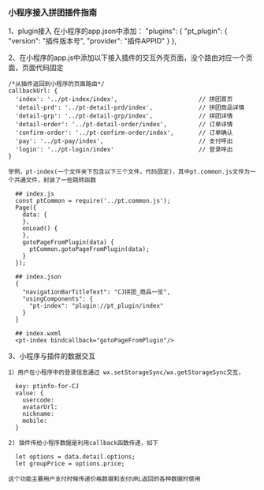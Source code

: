 ### 小程序接入拼团插件指南

  1、plugin接入
    在小程序的app.json中添加：
    "plugins": {
      "pt_plugin": {
        "version": "插件版本号",
        "provider": "插件APPID"
      }
    },

  2、在小程序的app.js中添加以下接入插件的交互外壳页面，没个路由对应一个页面，页面代码固定
    
    /*从插件返回到小程序的页面路由*/
    callbackUrl: {
      'index': '../pt-index/index',                       // 拼团首页
      'detail-prd': '../pt-detail-prd/index',             // 拼团商品详情
      'detail-grp': '../pt-detail-grp/index',             // 拼团详情
      'detail-order': '../pt-detail-order/index',         // 订单详情
      'confirm-order': '../pt-confirm-order/index',       // 订单确认
      'pay': '../pt-pay/index',                           // 支付呼出
      'login': '../pt-login/index'                        // 登录呼出
    }

    举例，pt-index(一个文件夹下包含以下三个文件，代码固定)，其中pt.common.js文件为一个共通文件，封装了一些跳转函数

      ## index.js
      const ptCommon = require('../pt.common.js');
      Page({
        data: {
        },
        onLoad() {
        },
        gotoPageFromPlugin(data) {
          ptCommon.gotoPageFromPlugin(data);
        }
      });

      ## index.json
      {
        "navigationBarTitleText": "CJ拼团_商品一览",
        "usingComponents": {
          "pt-index": "plugin://pt_plugin/index"
        }
      }

      ## index.wxml
      <pt-index bindcallback="gotoPageFromPlugin"/>

  3、小程序与插件的数据交互

    1）用户在小程序中的登录信息通过 wx.setStorageSync/wx.getStorageSync交互，

      key: ptinfo-for-CJ
      value: {
        usercode:
        avatarUrl:
        nickname:
        mobile:
      }
    
    2) 插件传给小程序数据是利用callback函数传递，如下

      let options = data.detail.options;
      let groupPrice = options.price;
    
    这个功能主要用户支付时候传递价格数据和支付URL返回的各种数据时使用